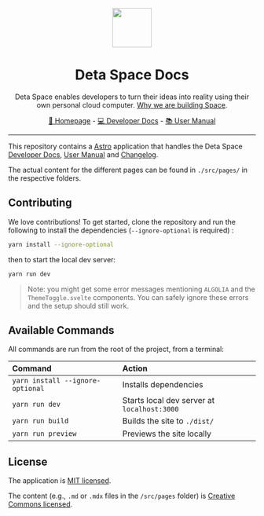 <div align="center">

<a href="https://deta.space" target="_blank">
    <img src="./.github/deta.svg" width="80">
</a>

# Deta Space Docs

Deta Space enables developers to turn their ideas into reality using their own personal cloud computer. [Why we are building Space](https://deta.space/motivation).

[🔮 Homepage](https://deta.space) - [💻 Developer Docs](https://deta.space/docs) - [📚 User Manual](https://deta.space/manual)
</div>

---
This repository contains a [Astro](https://astro.build) application that handles the Deta Space [Developer Docs](https://deta.space/docs), [User Manual](https://deta.space/manual) and [Changelog](https://deta.space/changelog).

The actual content for the different pages can be found in `./src/pages/` in the respective folders.

## Contributing
We love contributions! To get started, clone the repository and run the following to install the dependencies (`--ignore-optional` is required) :
```sh
yarn install --ignore-optional
```
then to start the local dev server:
```sh
yarn run dev
```

> Note: you might get some error messages mentioning `ALGOLIA` and the `ThemeToggle.svelte` components. You can safely ignore these errors and the setup should still work.

## Available Commands

All commands are run from the root of the project, from a terminal:

| Command                | Action                                           |
| :--------------------- | :----------------------------------------------- |
| `yarn install --ignore-optional`         | Installs dependencies                            |
| `yarn run dev`         | Starts local dev server at `localhost:3000`      |
| `yarn run build`       | Builds the site to `./dist/`                     |
| `yarn run preview`     | Previews the site locally                        |

## License

The application is [MIT licensed](./LICENSE).

The content (e.g., `.md` or `.mdx` files in the `/src/pages` folder) is [Creative Commons licensed](./LICENSE-content).
